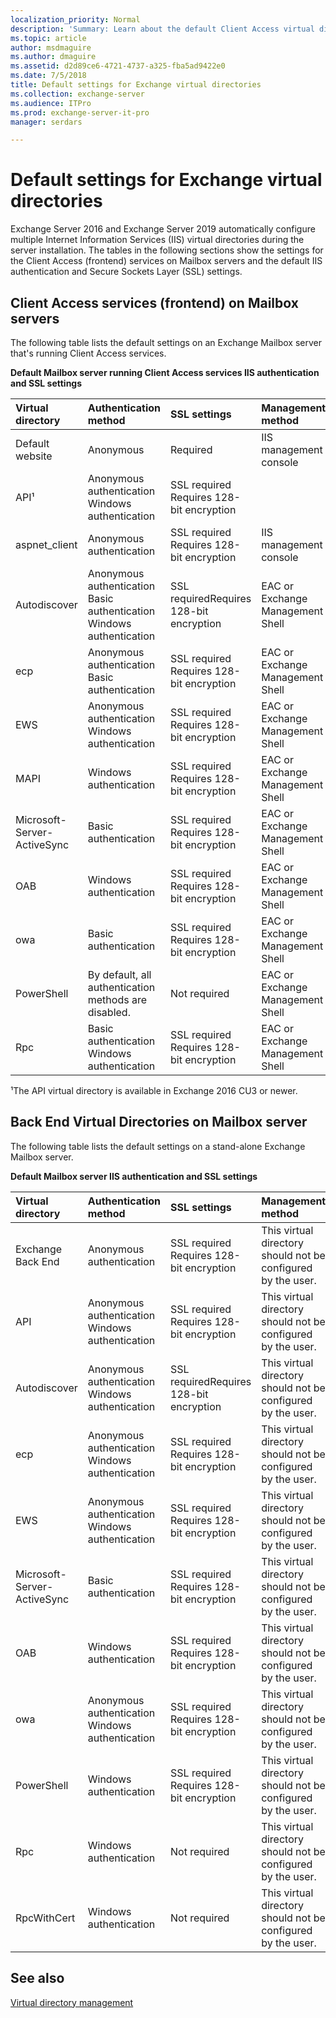 ```yaml
---
localization_priority: Normal
description: 'Summary: Learn about the default Client Access virtual directory settings on Mailbox servers in Exchange 2016 and Exchange 2019.'
ms.topic: article
author: msdmaguire
ms.author: dmaguire
ms.assetid: d2d89ce6-4721-4737-a325-fba5ad9422e0
ms.date: 7/5/2018
title: Default settings for Exchange virtual directories
ms.collection: exchange-server
ms.audience: ITPro
ms.prod: exchange-server-it-pro
manager: serdars

---
```


# Default settings for Exchange virtual directories

Exchange Server 2016 and Exchange Server 2019 automatically configure multiple Internet Information Services (IIS) virtual directories during the server installation. The tables in the following sections show the settings for the Client Access (frontend) services on Mailbox servers and the default IIS authentication and Secure Sockets Layer (SSL) settings.

## Client Access services (frontend) on Mailbox servers

The following table lists the default settings on an Exchange Mailbox server that's running Client Access services.

**Default Mailbox server running Client Access services IIS authentication and SSL settings**

|**Virtual directory**|**Authentication method**|**SSL settings**|**Management method**|
|:-----|:-----|:-----|:-----|
|Default website|Anonymous|Required|IIS management console|
|API¹|Anonymous authentication <br/> Windows authentication|SSL required <br/> Requires 128-bit encryption||
|aspnet_client|Anonymous authentication|SSL required <br/> Requires 128-bit encryption|IIS management console|
|Autodiscover|Anonymous authentication <br/> Basic authentication <br/> Windows authentication|SSL requiredRequires 128-bit encryption|EAC or Exchange Management Shell|
|ecp|Anonymous authentication <br/> Basic authentication|SSL required <br/> Requires 128-bit encryption|EAC or Exchange Management Shell|
|EWS|Anonymous authentication <br/> Windows authentication|SSL required <br/> Requires 128-bit encryption|EAC or Exchange Management Shell|
|MAPI|Windows authentication|SSL required <br/> Requires 128-bit encryption|EAC or Exchange Management Shell|
|Microsoft-Server-ActiveSync|Basic authentication|SSL required <br/> Requires 128-bit encryption|EAC or Exchange Management Shell|
|OAB|Windows authentication|SSL required <br/> Requires 128-bit encryption|EAC or Exchange Management Shell|
|owa|Basic authentication|SSL required <br/> Requires 128-bit encryption|EAC or Exchange Management Shell|
|PowerShell|By default, all authentication methods are disabled.|Not required|EAC or Exchange Management Shell|
|Rpc|Basic authentication <br/> Windows authentication|SSL required <br/> Requires 128-bit encryption|EAC or Exchange Management Shell|
 
¹The API virtual directory is available in Exchange 2016 CU3 or newer.

## Back End Virtual Directories on Mailbox server

The following table lists the default settings on a stand-alone Exchange Mailbox server.

**Default Mailbox server IIS authentication and SSL settings**

|**Virtual directory**|**Authentication method**|**SSL settings**|**Management method**|
|:-----|:-----|:-----|:-----|
|Exchange Back End|Anonymous authentication|SSL required <br/> Requires 128-bit encryption|This virtual directory should not be configured by the user.|
|API|Anonymous authentication <br/> Windows authentication|SSL required <br/> Requires 128-bit encryption|This virtual directory should not be configured by the user.|
|Autodiscover|Anonymous authentication <br/> Windows authentication|SSL requiredRequires 128-bit encryption|This virtual directory should not be configured by the user.|
|ecp|Anonymous authentication <br/> Windows authentication|SSL required <br/> Requires 128-bit encryption|This virtual directory should not be configured by the user.|
|EWS|Anonymous authentication <br/> Windows authentication|SSL required <br/> Requires 128-bit encryption|This virtual directory should not be configured by the user.|
|Microsoft-Server-ActiveSync|Basic authentication|SSL required <br/> Requires 128-bit encryption|This virtual directory should not be configured by the user.|
|OAB|Windows authentication|SSL required <br/> Requires 128-bit encryption|This virtual directory should not be configured by the user.|
|owa|Anonymous authentication <br/> Windows authentication|SSL required <br/> Requires 128-bit encryption|This virtual directory should not be configured by the user.|
|PowerShell|Windows authentication|SSL required <br/> Requires 128-bit encryption|This virtual directory should not be configured by the user.|
|Rpc|Windows authentication|Not required|This virtual directory should not be configured by the user.|
|RpcWithCert|Windows authentication|Not required|This virtual directory should not be configured by the user.|

## See also

[Virtual directory management](https://technet.microsoft.com/library/ff952752(v=exchg.150).aspx)

